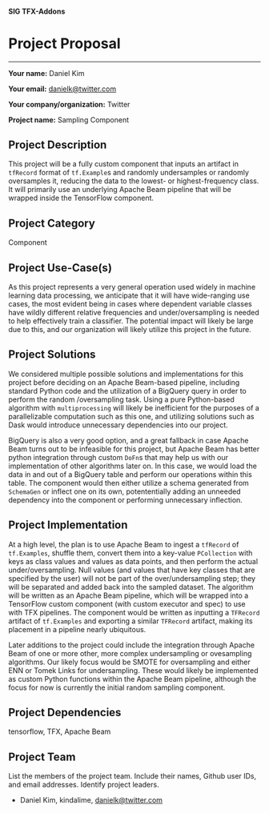 #### SIG TFX-Addons

# Project Proposal

------

**Your name:** Daniel Kim

**Your email:** danielk@twitter.com

**Your company/organization:** Twitter

**Project name:** Sampling Component

## Project Description

This project will be a fully custom component that inputs an artifact in `tfRecord` format of `tf.Example`s and randomly undersamples or randomly oversamples it, reducing the data to the lowest- or highest-frequency class. It will primarily use an underlying Apache Beam pipeline that will be wrapped inside the TensorFlow component.

## Project Category

Component

## Project Use-Case(s)

As this project represents a very general operation used widely in machine learning data processing, we anticipate that it will have wide-ranging use cases, the most evident being in cases where dependent variable classes have wildly different relative frequencies and under/oversampling is needed to help effectively train a classifier. The potential impact will likely be large due to this, and our organization will likely utilize this project in the future.

## Project Solutions

We considered multiple possible solutions and implementations for this project before deciding on an Apache Beam-based pipeline, including standard Python code and the utilization of a BigQuery query in order to perform the random /oversampling task. Using a pure Python-based algorithm with `multiprocessing` will likely be inefficient for the purposes of a parallelizable computation such as this one, and utilizing solutions such as Dask would introduce unnecessary dependencies into our project. 

BigQuery is also a very good option, and a great fallback in case Apache Beam turns out to be infeasible for this project, but Apache Beam has better python integration through custom `DoFn`s that may help us with our implementation of other algorithms later on. In this case, we would load the data in and out of a BigQuery table and perform our operations within this table. The component would then either utilize a schema generated from `SchemaGen` or inflect one on its own, potententially adding an unneeded dependency into the component or performing unnecessary inflection.

## Project Implementation

At a high level, the plan is to use Apache Beam to ingest a `tfRecord` of `tf.Examples`, shuffle them, convert them into a key-value `PCollection` with keys as class values and values as data points, and then perform the actual under/oversampling. Null values (and values that have key classes that are specified by the user) will not be part of the over/undersampling step; they will be separated and added back into the sampled dataset. The algorithm will be written as an Apache Beam pipeline, which will be wrapped into a TensorFlow custom component (with custom executor and spec) to use with TFX pipelines. The component would be written as inputting a `TFRecord` artifact of `tf.Examples` and exporting a similar `TFRecord` artifact, making its placement in a pipeline nearly ubiquitous. 

Later additions to the project could include the integration through Apache Beam of one or more other, more complex undersampling or ovesampling algorithms. Our likely focus would be SMOTE for oversampling and either ENN or Tomek Links for undersampling. These would likely be implemented as custom Python functions within the Apache Beam pipeline, although the focus for now is currently the initial random sampling component.

## Project Dependencies

tensorflow, TFX, Apache Beam

## Project Team

List the members of the project team. Include their names, Github user IDs, and email addresses. Identify project leaders.

* Daniel Kim, kindalime, danielk@twitter.com